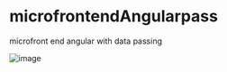 # microfrontendAngularpass
microfront end angular with data passing 



![image](https://user-images.githubusercontent.com/12700182/117583969-d3c9f100-b127-11eb-8e56-d23a5d1b1c19.png)




